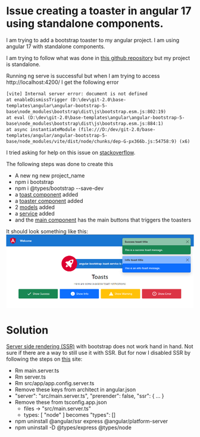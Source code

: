 # Issue creating a toaster in angular 17 using standalone components.

I am trying to add a bootstrap toaster to my angular project. I am using angular 17 with standalone components.

I am trying to follow what was done in [this github repository](https://github.com/svierk/angular-bootstrap-toast-service/blob/main/src/app/services/toast.service.ts) but my project is standalone.

Running ng serve is successful but when I am trying to access http://localhost:4200/ I get the following error

```
[vite] Internal server error: document is not defined
at enableDismissTrigger (D:\dev\git-2.0\base-templates\angular\angular-bootstrap-5-base\node_modules\bootstrap\dist\js\bootstrap.esm.js:802:19)
at eval (D:\dev\git-2.0\base-templates\angular\angular-bootstrap-5-base\node_modules\bootstrap\dist\js\bootstrap.esm.js:884:1)
at async instantiateModule (file:///D:/dev/git-2.0/base-templates/angular/angular-bootstrap-5-base/node_modules/vite/dist/node/chunks/dep-G-px366b.js:54758:9) (x6)
```

I tried asking for help on this issue on [stackoverflow](https://stackoverflow.com/questions/78215920/error-adding-bootstrap-5-toaster-to-angular-17-as-standalone-components).

The following steps was done to create this

* A new ng new project_name
* npm i bootstrap
* npm i @types/bootstrap --save-dev
* a [toast component](src/app/components/toast) added
* a [toaster component](src/app/components/toaster) added
* 2 [models](src/app/models) added
* a [service](src/app/services) added
* and the [main component](src/app/app.component.html) has the main buttons that triggers the toasters

It should look something like this:
![img.png](Toasts.png)


# Solution

[Server side rendering (SSR)](https://angular.io/guide/ssr) with bootstrap does not work hand in hand. Not sure if there are a way to still use it with SSR.
But for now I disabled SSR by following the steps on [this](https://www.reddit.com/r/Angular2/comments/1apc511/how_can_i_turn_off_ssr_in_angular_17/) site:

* Rm main.server.ts
* Rm server.ts
* Rm src/app/app.config.server.ts
* Remove these keys from architect in angular.json
* "server": "src/main.server.ts", "prerender": false, "ssr": { ... }
* Remove these from tsconfig.app.json
  * files -> "src/main.server.ts"
  * types: [ "node" ] becomes "types": []
* npm uninstall @angular/ssr express @angular/platform-server
* npm uninstall -D @types/express @types/node

